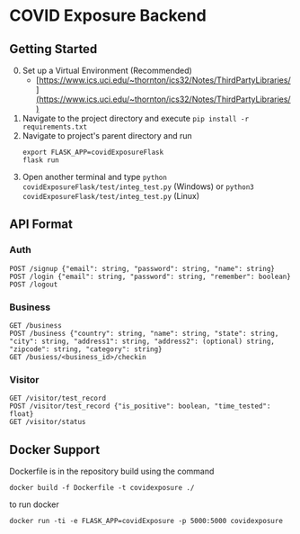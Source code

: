# COVID Exposure Backend

## Getting Started
0. Set up a Virtual Environment (Recommended)
   + [https://www.ics.uci.edu/~thornton/ics32/Notes/ThirdPartyLibraries/](https://www.ics.uci.edu/~thornton/ics32/Notes/ThirdPartyLibraries/)
1. Navigate to the project directory and execute `pip install -r requirements.txt`
2. Navigate to project's parent directory and run
   ```
   export FLASK_APP=covidExposureFlask
   flask run
   ```
3. Open another terminal and type `python covidExposureFlask/test/integ_test.py` (Windows) or `python3 covidExposureFlask/test/integ_test.py` (Linux)

## API Format
### Auth
```
POST /signup {"email": string, "password": string, "name": string}
POST /login {"email": string, "password": string, "remember": boolean}
POST /logout
```

### Business
```
GET /business
POST /business {"country": string, "name": string, "state": string, "city": string, "address1": string, "address2": (optional) string, "zipcode": string, "category": string}
GET /busiess/<business_id>/checkin
```

### Visitor
```
GET /visitor/test_record
POST /visitor/test_record {"is_positive": boolean, "time_tested": float}
GET /visitor/status
```

## Docker Support
Dockerfile is in the repository
build using the command
```
docker build -f Dockerfile -t covidexposure ./ 
```
to run docker
```
docker run -ti -e FLASK_APP=covidExposure -p 5000:5000 covidexposure
```
